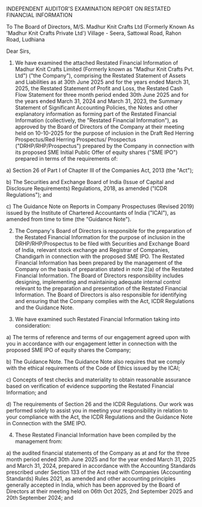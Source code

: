INDEPENDENT AUDITOR'S EXAMINATION REPORT ON RESTATED FINANCIAL INFORMATION

To
The Board of Directors,
M/S. Madhur Knit Crafts Ltd (Formerly Known As 'Madhur Knit Crafts Private Ltd')
Village - Seera, Sattowal Road, Rahon Road, Ludhiana

Dear Sirs,

1. We have examined the attached Restated Financial Information of Madhur Knit Crafts Limited (Formerly known as "Madhur Knit Crafts Pvt. Ltd") ("the Company"), comprising the Restated Statement of Assets and Liabilities as at 30th June 2025 and for the years ended March 31, 2025, the Restated Statement of Profit and Loss, the Restated Cash Flow Statement for three month period ended 30th June 2025 and for the years ended March 31, 2024 and March 31, 2023, the Summary Statement of Significant Accounting Policies, the Notes and other explanatory information as forming part of the Restated Financial Information (collectively, the "Restated Financial Information"), as approved by the Board of Directors of the Company at their meeting held on 10-10-2025 for the purpose of inclusion in the Draft Red Herring Prospectus/Red Herring Prospectus/ Prospectus ("DRHP/RHP/Prospectus") prepared by the Company in connection with its proposed SME Initial Public Offer of equity shares ("SME IPO") prepared in terms of the requirements of:

a) Section 26 of Part I of Chapter III of the Companies Act, 2013 (the "Act");

b) The Securities and Exchange Board of India (Issue of Capital and Disclosure Requirements) Regulations, 2018, as amended ("ICDR Regulations"); and

c) The Guidance Note on Reports in Company Prospectuses (Revised 2019) issued by the Institute of Chartered Accountants of India ("ICAI"), as amended from time to time (the "Guidance Note").

2. The Company's Board of Directors is responsible for the preparation of the Restated Financial Information for the purpose of inclusion in the DRHP/RHP/Prospectus to be filed with Securities and Exchange Board of India, relevant stock exchange and Registrar of Companies, Chandigarh in connection with the proposed SME IPO. The Restated Financial Information has been prepared by the management of the Company on the basis of preparation stated in note 2(a) of the Restated Financial Information. The Board of Directors responsibility includes designing, implementing and maintaining adequate internal control relevant to the preparation and presentation of the Restated Financial Information. The Board of Directors is also responsible for identifying and ensuring that the Company complies with the Act, ICDR Regulations and the Guidance Note.

3. We have examined such Restated Financial Information taking into consideration:

a) The terms of reference and terms of our engagement agreed upon with you in accordance with our engagement letter in connection with the proposed SME IPO of equity shares the Company;

b) The Guidance Note. The Guidance Note also requires that we comply with the ethical requirements of the Code of Ethics issued by the ICAI;

c) Concepts of test checks and materiality to obtain reasonable assurance based on verification of evidence supporting the Restated Financial Information; and

d) The requirements of Section 26 and the ICDR Regulations. Our work was performed solely to assist you in meeting your responsibility in relation to your compliance with the Act, the ICDR Regulations and the Guidance Note in Connection with the SME IPO.

4. These Restated Financial Information have been compiled by the management from:

a) the audited financial statements of the Company as at and for the three month period ended 30th June 2025 and for the year ended March 31, 2025 and March 31, 2024, prepared in accordance with the Accounting Standards prescribed under Section 133 of the Act read with Companies (Accounting Standards) Rules 2021, as amended and other accounting principles generally accepted in India, which has been approved by the Board of Directors at their meeting held on 06th Oct 2025, 2nd September 2025 and 20th September 2024; and
